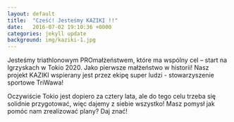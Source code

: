 ```yaml
---
layout: default
title:  "Cześć! Jesteśmy KAZIKI !!"
date:   2016-07-02 19:10:36 +0000
categories: jekyll update
background: img/kaziki-1.jpg
---
```


Jesteśmy triathlonowym PROmałżeństwem, które ma wspólny cel – start na Igrzyskach w Tokio 2020. Jako pierwsze małżeństwo w historii! Nasz projekt KAZIKI wspierany jest przez ekipę super ludzi - stowarzyszenie sportowe TriWawa!

Oczywiście Tokio jest dopiero za cztery lata, ale do tego celu trzeba się solidnie przygotować, więc dajemy z siebie wszystko! Masz pomysł jak pomóc nam zrealizować plany? Daj znać!